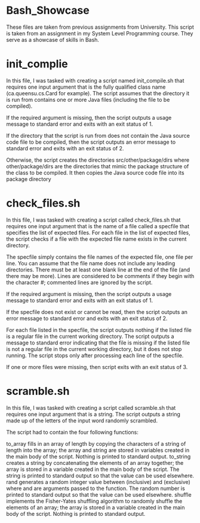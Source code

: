# Bash_Showcase

These files are taken from previous assignments from University.
This script is taken from an assignment in my System Level Programming course.
They serve as a showcase of skills in Bash.

# init_complie
In this file, I was tasked with creating a script named init_compile.sh that requires one input argument that is the fully qualified class name (ca.queensu.cs.Card for example). The script assumes that the directory it is run from contains one or more Java files (including the file to be compiled).

If the required argument is missing, then the script outputs a usage message to standard error and exits with an exit status of 1.

If the directory that the script is run from does not contain the Java source code file to be compiled, then the script outputs an error message to standard error and exits with an exit status of 2.

Otherwise, the script creates the directories src/other/package/dirs where other/package/dirs are the directories that mimic the package structure of the class to be compiled. It then copies the Java source code file into its package directory

# check_files.sh

In this file, I was tasked with creating a script called check_files.sh that requires one input argument that is the name of a file called a specfile that specifies the list of expected files. For each file in the list of expected files, the script checks if a file with the expected file name exists in the current directory.

The specfile simply contains the file names of the expected file, one file per line. You can assume that the file name does not include any leading directories. There must be at least one blank line at the end of the file (and there may be more). Lines are considered to be comments if they begin with the character #; commented lines are ignored by the script.

If the required argument is missing, then the script outputs a usage message to standard error and exits with an exit status of 1.

If the specfile does not exist or cannot be read, then the script outputs an error message to standard error and exits with an exit status of 2.

For each file listed in the specfile, the script outputs nothing if the listed file is a regular file in the current working directory. The script outputs a message to standard error indicating that the file is missing if the listed file is not a regular file in the current working directory, but it does not stop running. The script stops only after processing each line of the specfile.

If one or more files were missing, then script exits with an exit status of 3.

# scramble.sh

In this file, I was tasked with creating a script called scramble.sh that requires one input argument that is a string. The script outputs a string made up of the letters of the input word randomly scrambled.

The script had to contain the four following functions:

to_array fills in an array of length  by copying the characters of a string of length  into the array; the array and string are stored in variables created in the main body of the script. Nothing is printed to standard output.
to_string creates a string by concatenating the elements of an array together; the array is stored in a variable created in the main body of the script. The string is printed to standard output so that the value can be used elsewhere.
rand generates a random integer value between  (inclusive) and  (exclusive) where  and  are arguments passed to the function. The random number is printed to standard output so that the value can be used elsewhere.
shuffle implements the Fisher-Yates shuffling algorithm to randomly shuffle the elements of an array; the array is stored in a variable created in the main body of the script. Nothing is printed to standard output.
